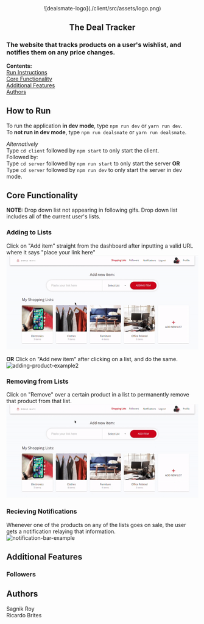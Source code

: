 <div align="center">
![dealsmate-logo](./client/src/assets/logo.png)

## The Deal Tracker

</div>

### The website that tracks products on a user's wishlist, and notifies them on any price changes.

**Contents:**\
[Run Instructions](#how-to-run)\
[Core Functionality](#core-functionality)\
[Additional Features](#additional-features)\
[Authors](#authors)

## How to Run

To run the application **in dev mode**, type `npm run dev` or `yarn run dev`.\
To **not run in dev mode**, type `npm run dealsmate` or `yarn run dealsmate`.

_Alternatively_\
Type `cd client` followed by `npm start` to only start the client.\
Followed by:\
Type `cd server` followed by `npm run start` to only start the server **OR**\
Type `cd server` followed by `npm run dev` to only start the server in dev mode.

## Core Functionality

**NOTE:** Drop down list not appearing in following gifs. Drop down list includes all of the current user's lists.

### Adding to Lists

Click on "Add item" straight from the dashboard after inputting a valid URL where it says "place your link here"\
![adding-product-example1](./readme_assets/add_item_from_dash.gif)

**OR** Click on "Add new item" after clicking on a list, and do the same.\
![adding-product-example2](./readme_assets/add_item_from_list.gif)

### Removing from Lists

Click on "Remove" over a certain product in a list to permanently remove that product from that list.\
![remove-product-example](./readme_assets/delete_product_example.gif)

### Recieving Notifications

Whenever one of the products on any of the lists goes on sale, the user gets a notification relaying that information.\
![notification-bar-example](./readme_assets/notifications.gif)

## Additional Features

### Followers

## Authors

Sagnik Roy\
Ricardo Brites
